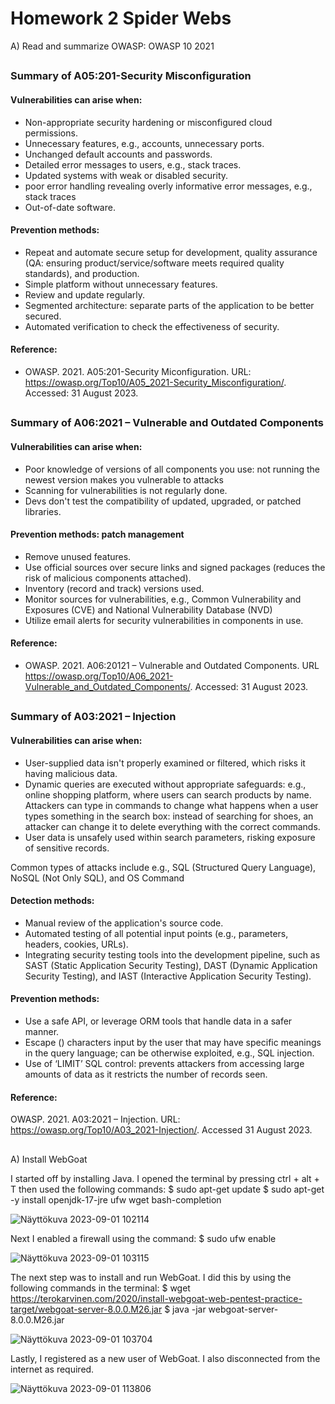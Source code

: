 # Homework 2 Spider Webs

A) Read and summarize OWASP: OWASP 10 2021
##
### Summary of A05:201-Security Misconfiguration

#### Vulnerabilities can arise when:
- Non-appropriate security hardening or misconfigured cloud permissions.
- Unnecessary features, e.g., accounts, unnecessary ports.
- Unchanged default accounts and passwords.
- Detailed error messages to users, e.g., stack traces.
- Updated systems with weak or disabled security.
- poor error handling revealing overly informative error messages, e.g., stack traces
- Out-of-date software. 

#### Prevention methods: 
- Repeat and automate secure setup for development, quality assurance (QA: ensuring product/service/software meets required quality standards), and production.
- Simple platform without unnecessary features.
- Review and update regularly.
- Segmented architecture: separate parts of the application to be better secured.
- Automated verification to check the effectiveness of security.

#### Reference: 
- OWASP. 2021. A05:201-Security Miconfiguration. URL: https://owasp.org/Top10/A05_2021-Security_Misconfiguration/. Accessed: 31 August 2023. 
##
### Summary of A06:2021 – Vulnerable and Outdated Components 

#### Vulnerabilities can arise when: 
- Poor knowledge of versions of all components you use: not running the newest version makes you vulnerable to attacks
- Scanning for vulnerabilities is not regularly done. 
- Devs don't test the compatibility of updated, upgraded, or patched libraries. 

#### Prevention methods: patch management
- Remove unused features.
- Use official sources over secure links and signed packages (reduces the risk of malicious components attached).
- Inventory (record and track) versions used.
- Monitor sources for vulnerabilities, e.g., Common Vulnerability and Exposures (CVE) and National Vulnerability Database (NVD) 
- Utilize email alerts for security vulnerabilities in components in use.

#### Reference: 
- OWASP. 2021. A06:20121 – Vulnerable and Outdated Components. URL https://owasp.org/Top10/A06_2021-Vulnerable_and_Outdated_Components/.  Accessed: 31 August 2023.
##
### Summary of A03:2021 – Injection

#### Vulnerabilities can arise when: 
- User-supplied data isn't properly examined or filtered, which risks it having malicious data. 
- Dynamic queries are executed without appropriate safeguards: e.g., online shopping platform, where users can search products by name. Attackers can type in commands to change what happens when a user types something in the search box: instead of searching for shoes, an attacker can change it to delete everything with the correct commands. 
- User data is unsafely used within search parameters, risking exposure of sensitive records.

Common types of attacks include e.g., SQL (Structured Query Language), NoSQL (Not Only SQL), and OS Command

#### Detection methods: 
- Manual review of the application's source code.
- Automated testing of all potential input points (e.g., parameters, headers, cookies, URLs).
- Integrating security testing tools into the development pipeline, such as SAST (Static Application Security Testing), DAST (Dynamic Application Security Testing), and IAST (Interactive Application Security Testing).

#### Prevention methods: 
- Use a safe API, or leverage ORM tools that handle data in a safer manner.
- Escape (\) characters input by the user that may have specific meanings in the query language; can be otherwise exploited, e.g., SQL injection.
- Use of ‘LIMIT’ SQL control: prevents attackers from accessing large amounts of data as it restricts the number of records seen. 

#### Reference: 
OWASP. 2021. A03:2021 – Injection. URL: https://owasp.org/Top10/A03_2021-Injection/. Accessed 31 August 2023. 


## 
A) Install WebGoat


I started off by installing Java. I opened the terminal by pressing ctrl + alt + T then used the following commands: 
$ sudo apt-get update
$ sudo apt-get -y install openjdk-17-jre ufw wget bash-completion

![Näyttökuva 2023-09-01 102114](https://github.com/marissakirjonen/informationSecurity/assets/142782994/d7c486a5-79f4-4ed5-9031-4f4f6a011413)


Next I enabled a firewall using the command: 
$ sudo ufw enable

![Näyttökuva 2023-09-01 103115](https://github.com/marissakirjonen/informationSecurity/assets/142782994/cb4df020-22a5-423f-acda-3f34edc8f246)


The next step was to install and run WebGoat. I did this by using the following commands in the terminal: 
$ wget https://terokarvinen.com/2020/install-webgoat-web-pentest-practice-target/webgoat-server-8.0.0.M26.jar
$ java -jar webgoat-server-8.0.0.M26.jar

![Näyttökuva 2023-09-01 103704](https://github.com/marissakirjonen/informationSecurity/assets/142782994/f2f82f3a-1db0-41cc-ac69-e05fb6fc0bf3)


Lastly, I registered as a new user of WebGoat. I also disconnected from the internet as required. 

![Näyttökuva 2023-09-01 113806](https://github.com/marissakirjonen/informationSecurity/assets/142782994/8423d4eb-8a80-4636-b55b-93f9593a21a5)











